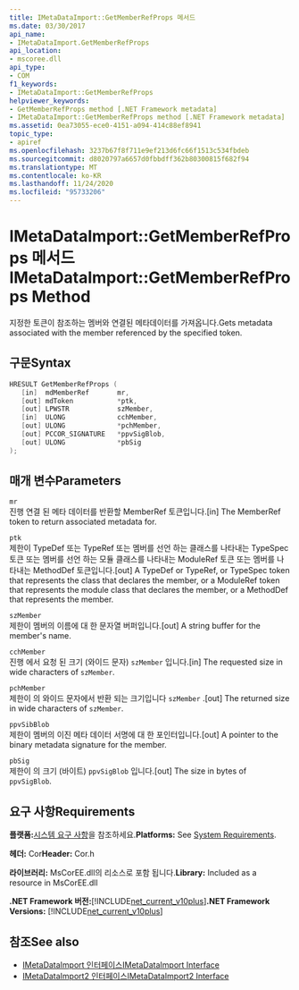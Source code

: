 ```yaml
---
title: IMetaDataImport::GetMemberRefProps 메서드
ms.date: 03/30/2017
api_name:
- IMetaDataImport.GetMemberRefProps
api_location:
- mscoree.dll
api_type:
- COM
f1_keywords:
- IMetaDataImport::GetMemberRefProps
helpviewer_keywords:
- GetMemberRefProps method [.NET Framework metadata]
- IMetaDataImport::GetMemberRefProps method [.NET Framework metadata]
ms.assetid: 0ea73055-ece0-4151-a094-414c88ef8941
topic_type:
- apiref
ms.openlocfilehash: 3237b67f8f711e9ef213d6fc66f1513c534fbdeb
ms.sourcegitcommit: d8020797a6657d0fbbdff362b80300815f682f94
ms.translationtype: MT
ms.contentlocale: ko-KR
ms.lasthandoff: 11/24/2020
ms.locfileid: "95733206"
---
```

# <a name="imetadataimportgetmemberrefprops-method"></a><span data-ttu-id="f1684-102">IMetaDataImport::GetMemberRefProps 메서드</span><span class="sxs-lookup"><span data-stu-id="f1684-102">IMetaDataImport::GetMemberRefProps Method</span></span>

<span data-ttu-id="f1684-103">지정한 토큰이 참조하는 멤버와 연결된 메타데이터를 가져옵니다.</span><span class="sxs-lookup"><span data-stu-id="f1684-103">Gets metadata associated with the member referenced by the specified token.</span></span>  
  
## <a name="syntax"></a><span data-ttu-id="f1684-104">구문</span><span class="sxs-lookup"><span data-stu-id="f1684-104">Syntax</span></span>  
  
```cpp  
HRESULT GetMemberRefProps (  
   [in]  mdMemberRef       mr,
   [out] mdToken           *ptk,
   [out] LPWSTR            szMember,
   [in]  ULONG             cchMember,
   [out] ULONG             *pchMember,
   [out] PCCOR_SIGNATURE   *ppvSigBlob,
   [out] ULONG             *pbSig
);  
```  
  
## <a name="parameters"></a><span data-ttu-id="f1684-105">매개 변수</span><span class="sxs-lookup"><span data-stu-id="f1684-105">Parameters</span></span>  

 `mr`  
 <span data-ttu-id="f1684-106">진행 연결 된 메타 데이터를 반환할 MemberRef 토큰입니다.</span><span class="sxs-lookup"><span data-stu-id="f1684-106">[in] The MemberRef token to return associated metadata for.</span></span>  
  
 `ptk`  
 <span data-ttu-id="f1684-107">제한이 TypeDef 또는 TypeRef 또는 멤버를 선언 하는 클래스를 나타내는 TypeSpec 토큰 또는 멤버를 선언 하는 모듈 클래스를 나타내는 ModuleRef 토큰 또는 멤버를 나타내는 MethodDef 토큰입니다.</span><span class="sxs-lookup"><span data-stu-id="f1684-107">[out] A TypeDef or TypeRef, or TypeSpec token that represents the class that declares the member, or a ModuleRef token that represents the module class that declares the member, or a MethodDef that represents the member.</span></span>  
  
 `szMember`  
 <span data-ttu-id="f1684-108">제한이 멤버의 이름에 대 한 문자열 버퍼입니다.</span><span class="sxs-lookup"><span data-stu-id="f1684-108">[out] A string buffer for the member's name.</span></span>  
  
 `cchMember`  
 <span data-ttu-id="f1684-109">진행 에서 요청 된 크기 (와이드 문자) `szMember` 입니다.</span><span class="sxs-lookup"><span data-stu-id="f1684-109">[in] The requested size in wide characters of `szMember`.</span></span>  
  
 `pchMember`  
 <span data-ttu-id="f1684-110">제한이 의 와이드 문자에서 반환 되는 크기입니다 `szMember` .</span><span class="sxs-lookup"><span data-stu-id="f1684-110">[out] The returned size in wide characters of `szMember`.</span></span>  
  
 `ppvSibBlob`  
 <span data-ttu-id="f1684-111">제한이 멤버의 이진 메타 데이터 서명에 대 한 포인터입니다.</span><span class="sxs-lookup"><span data-stu-id="f1684-111">[out] A pointer to the binary metadata signature for the member.</span></span>  
  
 `pbSig`  
 <span data-ttu-id="f1684-112">제한이 의 크기 (바이트) `ppvSigBlob` 입니다.</span><span class="sxs-lookup"><span data-stu-id="f1684-112">[out] The size in bytes of `ppvSigBlob`.</span></span>  
  
## <a name="requirements"></a><span data-ttu-id="f1684-113">요구 사항</span><span class="sxs-lookup"><span data-stu-id="f1684-113">Requirements</span></span>  

 <span data-ttu-id="f1684-114">**플랫폼:**[시스템 요구 사항](../../get-started/system-requirements.md)을 참조하세요.</span><span class="sxs-lookup"><span data-stu-id="f1684-114">**Platforms:** See [System Requirements](../../get-started/system-requirements.md).</span></span>  
  
 <span data-ttu-id="f1684-115">**헤더:** Cor</span><span class="sxs-lookup"><span data-stu-id="f1684-115">**Header:** Cor.h</span></span>  
  
 <span data-ttu-id="f1684-116">**라이브러리:** MsCorEE.dll의 리소스로 포함 됩니다.</span><span class="sxs-lookup"><span data-stu-id="f1684-116">**Library:** Included as a resource in MsCorEE.dll</span></span>  
  
 <span data-ttu-id="f1684-117">**.NET Framework 버전:**[!INCLUDE[net_current_v10plus](../../../../includes/net-current-v10plus-md.md)]</span><span class="sxs-lookup"><span data-stu-id="f1684-117">**.NET Framework Versions:** [!INCLUDE[net_current_v10plus](../../../../includes/net-current-v10plus-md.md)]</span></span>  
  
## <a name="see-also"></a><span data-ttu-id="f1684-118">참조</span><span class="sxs-lookup"><span data-stu-id="f1684-118">See also</span></span>

- [<span data-ttu-id="f1684-119">IMetaDataImport 인터페이스</span><span class="sxs-lookup"><span data-stu-id="f1684-119">IMetaDataImport Interface</span></span>](imetadataimport-interface.md)
- [<span data-ttu-id="f1684-120">IMetaDataImport2 인터페이스</span><span class="sxs-lookup"><span data-stu-id="f1684-120">IMetaDataImport2 Interface</span></span>](imetadataimport2-interface.md)

